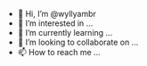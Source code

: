 - 👋 Hi, I’m @wyllyambr
- 👀 I’m interested in ...
- 🌱 I’m currently learning ...
- 💞️ I’m looking to collaborate on ...
- 📫 How to reach me ...

<!---
wyllyambr/wyllyambr is a ✨ special ✨ repository because its `README.md` (this file) appears on your GitHub profile.
You can click the Preview link to take a look at your changes.
--->
